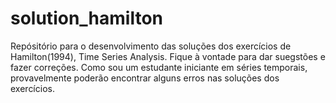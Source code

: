 # solution_hamilton
Repósitório para o desenvolvimento das soluções dos exercícios de Hamilton(1994), Time Series Analysis. 
Fique à vontade para dar suegstões e fazer correções. 
Como sou um estudante iniciante em séries temporais, provavelmente poderão encontrar alguns erros nas soluções dos exercícios.

